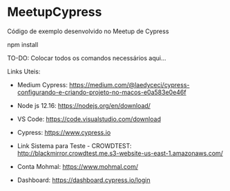 # MeetupCypress
Código de exemplo desenvolvido no Meetup de Cypress


npm install

TO-DO:
Colocar todos os comandos necessários aqui...









Links Uteis:
- Medium Cypress: 
https://medium.com/@laedyceci/cypress-configurando-e-criando-projeto-no-macos-e0a583e0e46f

- Node js 12.16: 
https://nodejs.org/en/download/

- VS Code: 
https://code.visualstudio.com/download

- Cypress: 
https://www.cypress.io

- Link Sistema para Teste - CROWDTEST: 
http://blackmirror.crowdtest.me.s3-website-us-east-1.amazonaws.com/

- Conta Mohmal: 
https://www.mohmal.com/

- Dashboard: 
https://dashboard.cypress.io/login
